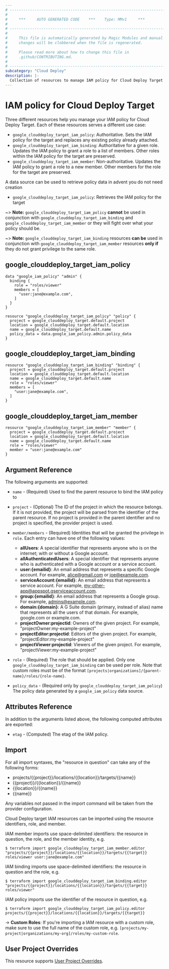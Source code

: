 ```yaml
---
# ----------------------------------------------------------------------------
#
#     ***     AUTO GENERATED CODE    ***    Type: MMv1     ***
#
# ----------------------------------------------------------------------------
#
#     This file is automatically generated by Magic Modules and manual
#     changes will be clobbered when the file is regenerated.
#
#     Please read more about how to change this file in
#     .github/CONTRIBUTING.md.
#
# ----------------------------------------------------------------------------
subcategory: "Cloud Deploy"
description: |-
  Collection of resources to manage IAM policy for Cloud Deploy Target
---
```


# IAM policy for Cloud Deploy Target
Three different resources help you manage your IAM policy for Cloud Deploy Target. Each of these resources serves a different use case:

* `google_clouddeploy_target_iam_policy`: Authoritative. Sets the IAM policy for the target and replaces any existing policy already attached.
* `google_clouddeploy_target_iam_binding`: Authoritative for a given role. Updates the IAM policy to grant a role to a list of members. Other roles within the IAM policy for the target are preserved.
* `google_clouddeploy_target_iam_member`: Non-authoritative. Updates the IAM policy to grant a role to a new member. Other members for the role for the target are preserved.

A data source can be used to retrieve policy data in advent you do not need creation

* `google_clouddeploy_target_iam_policy`: Retrieves the IAM policy for the target

~> **Note:** `google_clouddeploy_target_iam_policy` **cannot** be used in conjunction with `google_clouddeploy_target_iam_binding` and `google_clouddeploy_target_iam_member` or they will fight over what your policy should be.

~> **Note:** `google_clouddeploy_target_iam_binding` resources **can be** used in conjunction with `google_clouddeploy_target_iam_member` resources **only if** they do not grant privilege to the same role.



## google_clouddeploy_target_iam_policy

```hcl
data "google_iam_policy" "admin" {
  binding {
    role = "roles/viewer"
    members = [
      "user:jane@example.com",
    ]
  }
}

resource "google_clouddeploy_target_iam_policy" "policy" {
  project = google_clouddeploy_target.default.project
  location = google_clouddeploy_target.default.location
  name = google_clouddeploy_target.default.name
  policy_data = data.google_iam_policy.admin.policy_data
}
```

## google_clouddeploy_target_iam_binding

```hcl
resource "google_clouddeploy_target_iam_binding" "binding" {
  project = google_clouddeploy_target.default.project
  location = google_clouddeploy_target.default.location
  name = google_clouddeploy_target.default.name
  role = "roles/viewer"
  members = [
    "user:jane@example.com",
  ]
}
```

## google_clouddeploy_target_iam_member

```hcl
resource "google_clouddeploy_target_iam_member" "member" {
  project = google_clouddeploy_target.default.project
  location = google_clouddeploy_target.default.location
  name = google_clouddeploy_target.default.name
  role = "roles/viewer"
  member = "user:jane@example.com"
}
```


## Argument Reference

The following arguments are supported:

* `name` - (Required) Used to find the parent resource to bind the IAM policy to

* `project` - (Optional) The ID of the project in which the resource belongs.
    If it is not provided, the project will be parsed from the identifier of the parent resource. If no project is provided in the parent identifier and no project is specified, the provider project is used.

* `member/members` - (Required) Identities that will be granted the privilege in `role`.
  Each entry can have one of the following values:
  * **allUsers**: A special identifier that represents anyone who is on the internet; with or without a Google account.
  * **allAuthenticatedUsers**: A special identifier that represents anyone who is authenticated with a Google account or a service account.
  * **user:{emailid}**: An email address that represents a specific Google account. For example, alice@gmail.com or joe@example.com.
  * **serviceAccount:{emailid}**: An email address that represents a service account. For example, my-other-app@appspot.gserviceaccount.com.
  * **group:{emailid}**: An email address that represents a Google group. For example, admins@example.com.
  * **domain:{domain}**: A G Suite domain (primary, instead of alias) name that represents all the users of that domain. For example, google.com or example.com.
  * **projectOwner:projectid**: Owners of the given project. For example, "projectOwner:my-example-project"
  * **projectEditor:projectid**: Editors of the given project. For example, "projectEditor:my-example-project"
  * **projectViewer:projectid**: Viewers of the given project. For example, "projectViewer:my-example-project"

* `role` - (Required) The role that should be applied. Only one
    `google_clouddeploy_target_iam_binding` can be used per role. Note that custom roles must be of the format
    `[projects|organizations]/{parent-name}/roles/{role-name}`.

* `policy_data` - (Required only by `google_clouddeploy_target_iam_policy`) The policy data generated by
  a `google_iam_policy` data source.

## Attributes Reference

In addition to the arguments listed above, the following computed attributes are
exported:

* `etag` - (Computed) The etag of the IAM policy.

## Import

For all import syntaxes, the "resource in question" can take any of the following forms:

* projects/{{project}}/locations/{{location}}/targets/{{name}}
* {{project}}/{{location}}/{{name}}
* {{location}}/{{name}}
* {{name}}

Any variables not passed in the import command will be taken from the provider configuration.

Cloud Deploy target IAM resources can be imported using the resource identifiers, role, and member.

IAM member imports use space-delimited identifiers: the resource in question, the role, and the member identity, e.g.
```
$ terraform import google_clouddeploy_target_iam_member.editor "projects/{{project}}/locations/{{location}}/targets/{{target}} roles/viewer user:jane@example.com"
```

IAM binding imports use space-delimited identifiers: the resource in question and the role, e.g.
```
$ terraform import google_clouddeploy_target_iam_binding.editor "projects/{{project}}/locations/{{location}}/targets/{{target}} roles/viewer"
```

IAM policy imports use the identifier of the resource in question, e.g.
```
$ terraform import google_clouddeploy_target_iam_policy.editor projects/{{project}}/locations/{{location}}/targets/{{target}}
```

-> **Custom Roles**: If you're importing a IAM resource with a custom role, make sure to use the
 full name of the custom role, e.g. `[projects/my-project|organizations/my-org]/roles/my-custom-role`.

## User Project Overrides

This resource supports [User Project Overrides](https://registry.terraform.io/providers/hashicorp/google/latest/docs/guides/provider_reference#user_project_override).
